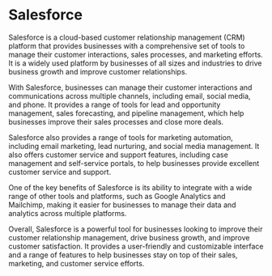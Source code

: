 # Salesforce

Salesforce is a cloud-based customer relationship management (CRM) platform that provides businesses with a comprehensive set of tools to manage their customer interactions, sales processes, and marketing efforts. It is a widely used platform by businesses of all sizes and industries to drive business growth and improve customer relationships.

With Salesforce, businesses can manage their customer interactions and communications across multiple channels, including email, social media, and phone. It provides a range of tools for lead and opportunity management, sales forecasting, and pipeline management, which help businesses improve their sales processes and close more deals.

Salesforce also provides a range of tools for marketing automation, including email marketing, lead nurturing, and social media management. It also offers customer service and support features, including case management and self-service portals, to help businesses provide excellent customer service and support.

One of the key benefits of Salesforce is its ability to integrate with a wide range of other tools and platforms, such as Google Analytics and Mailchimp, making it easier for businesses to manage their data and analytics across multiple platforms.

Overall, Salesforce is a powerful tool for businesses looking to improve their customer relationship management, drive business growth, and improve customer satisfaction. It provides a user-friendly and customizable interface and a range of features to help businesses stay on top of their sales, marketing, and customer service efforts.
